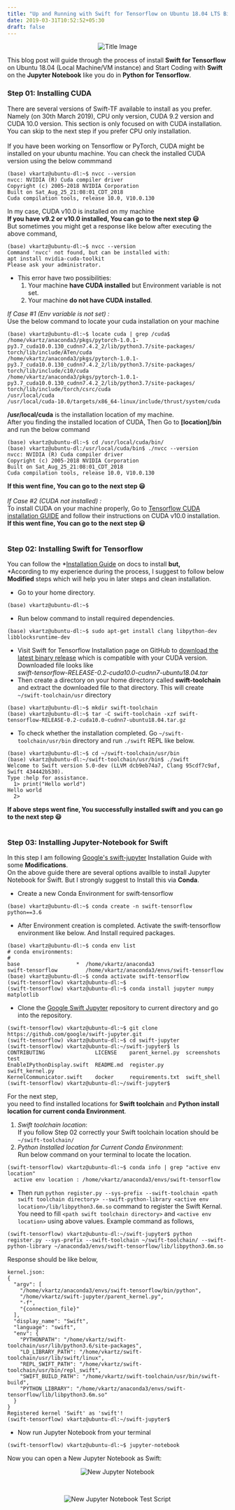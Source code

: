 ```yaml
---
title: "Up and Running with Swift for Tensorflow on Ubuntu 18.04 LTS Bionic Beaver"
date: 2019-03-31T10:52:52+05:30
draft: false
---
```


<p align="center">
<img src="/nn_style/titleImage.png" alt="Title Image"/>
</p>

This blog post will guide through the process of install **Swift for Tensorflow** on Ubuntu 18.04 (Local Machine/VM instance) and Start Coding with **Swift** on the **Jupyter Notebook** like you do in **Python for Tensorflow**.

### Step 01: Installing CUDA
There are several versions of Swift-TF available to install as you prefer. Namely (on 30th March 2019), CPU only version, CUDA 9.2 version and CUDA 10.0 version. This section is only focused on with CUDA installation. You can skip to the next step if you prefer CPU only installation.
<br/>
<br/>
If you have been working on Tensorflow or PyTorch, CUDA might be installed on your ubuntu machine. You can check the installed CUDA version using the below commmand
```console
(base) vkartz@ubuntu-dl:~$ nvcc --version
nvcc: NVIDIA (R) Cuda compiler driver
Copyright (c) 2005-2018 NVIDIA Corporation
Built on Sat_Aug_25_21:08:01_CDT_2018
Cuda compilation tools, release 10.0, V10.0.130
```
In my case, CUDA v10.0 is installed on my machine
<br/>
**If you have v9.2 or v10.0 installed, You can go to the next step :smiley:**
<br/>
But sometimes you might get a response like below after executing the above command,
```console
(base) vkartz@ubuntu-dl:~$ nvcc --version
Command 'nvcc' not found, but can be installed with:
apt install nvidia-cuda-toolkit
Please ask your administrator.
```
* This error have two possibilities: 
  1. Your machine **have CUDA installed** but Environment variable is not set.
  2. Your machine **do not have CUDA installed**.

_If Case #1 (Env variable is not set) :_ <br/>
Use the below command to locate your cuda installation on your machine
```console
(base) vkartz@ubuntu-dl:~$ locate cuda | grep /cuda$
/home/vkartz/anaconda3/pkgs/pytorch-1.0.1-py3.7_cuda10.0.130_cudnn7.4.2_2/lib/python3.7/site-packages/
torch/lib/include/ATen/cuda
/home/vkartz/anaconda3/pkgs/pytorch-1.0.1-py3.7_cuda10.0.130_cudnn7.4.2_2/lib/python3.7/site-packages/
torch/lib/include/c10/cuda
/home/vkartz/anaconda3/pkgs/pytorch-1.0.1-py3.7_cuda10.0.130_cudnn7.4.2_2/lib/python3.7/site-packages/
torch/lib/include/torch/csrc/cuda
/usr/local/cuda
/usr/local/cuda-10.0/targets/x86_64-linux/include/thrust/system/cuda
```
**/usr/local/cuda** is the installation location of my machine. <br/>
After you finding the installed location of CUDA, Then Go to **[location]/bin** and run the below command
```console
(base) vkartz@ubuntu-dl:~$ cd /usr/local/cuda/bin/ 
(base) vkartz@ubuntu-dl:/usr/local/cuda/bin$ ./nvcc --version
nvcc: NVIDIA (R) Cuda compiler driver
Copyright (c) 2005-2018 NVIDIA Corporation
Built on Sat_Aug_25_21:08:01_CDT_2018
Cuda compilation tools, release 10.0, V10.0.130
```
**If this went fine, You can go to the next step :smiley:** <br/><br/>
_If Case #2 (CUDA not installed) :_ <br/>
To install CUDA on your machine properly, Go to [Tensorflow CUDA installation GUIDE](https://www.tensorflow.org/install/gpu#install_cuda_with_apt) and follow their instructions on CUDA v10.0 installation.<br/>
**If this went fine, You can go to the next step :smiley:** <br/><br/>

### Step 02: Installing Swift for Tensorflow
You can follow the *[Installation Guide](https://github.com/tensorflow/swift/blob/master/Installation.md#installation-1) on docs to install **but,**<br/>
*According to my experience during the process, I suggest to follow below **Modified** steps which will help you in later steps and clean installation.<br/>

* Go to your home directory.

```console
(base) vkartz@ubuntu-dl:~$
```
* Run below command to install required dependencies.

```console
(base) vkartz@ubuntu-dl:~$ sudo apt-get install clang libpython-dev libblocksruntime-dev
```
* Visit Swift for Tensorflow Installation page on GitHub to [download the latest binary release](https://github.com/tensorflow/swift/blob/master/Installation.md#releases) which is compatible with your CUDA version.
Downloaded file looks like <br>_swift-tensorflow-RELEASE-0.2-cuda10.0-cudnn7-ubuntu18.04.tar_
* Then create a directory on your home directory called **swift-toolchain** and extract the downloaded file to that directory. This will create ```~/swift-toolchain/usr``` directory 

```console
(base) vkartz@ubuntu-dl:~$ mkdir swift-toolchain
(base) vkartz@ubuntu-dl:~$ tar -C swift-toolchain -xzf swift-tensorflow-RELEASE-0.2-cuda10.0-cudnn7-ubuntu18.04.tar.gz
```
* To check whether the installation completed. Go ```~/swift-toolchain/usr/bin``` directory and run ```./swift``` REPL like below.

```console
(base) vkartz@ubuntu-dl:~$ cd ~/swift-toolchain/usr/bin
(base) vkartz@ubuntu-dl:~/swift-toolchain/usr/bin$ ./swift
Welcome to Swift version 5.0-dev (LLVM dcb9eb74a7, Clang 95cdf7c9af, Swift 434442b530).
Type :help for assistance.
  1> print("Hello world")
Hello world
  2>
```
**If above steps went fine, You successfully installed swift and you can go to the next step :smiley:** <br/><br/>

### Step 03: Installing Jupyter-Notebook for Swift
In this step I am following [Google's swift-jupyter](https://github.com/google/swift-jupyter#swift-jupyter) Installation Guide with some **Modifications**.<br/>
On the above guide there are several options availble to install Jupyter Notebook for Swift. But I strongly suggest to Install this via **Conda**.<br/>

* Create a new Conda Environment for swift-tensorflow

```console
(base) vkartz@ubuntu-dl:~$ conda create -n swift-tensorflow python==3.6
```
* After Environment creation is completed. Activate the swift-tensorflow environment like below. And Install required packages.

```console
(base) vkartz@ubuntu-dl:~$ conda env list
# conda environments:
#
base                  *  /home/vkartz/anaconda3
swift-tensorflow         /home/vkartz/anaconda3/envs/swift-tensorflow
(base) vkartz@ubuntu-dl:~$ conda activate swift-tensorflow
(swift-tensorflow) vkartz@ubuntu-dl:~$
(swift-tensorflow) vkartz@ubuntu-dl:~$ conda install jupyter numpy matplotlib
```
* Clone the [Google Swift Jupyter](https://github.com/google/swift-jupyter) repository to current directory and go into the repository.

```console
(swift-tensorflow) vkartz@ubuntu-dl:~$ git clone https://github.com/google/swift-jupyter.git
(swift-tensorflow) vkartz@ubuntu-dl:~$ cd swift-jupyter
(swift-tensorflow) vkartz@ubuntu-dl:~/swift-jupyter$ ls
CONTRIBUTING                LICENSE    parent_kernel.py  screenshots      test
EnableIPythonDisplay.swift  README.md  register.py       swift_kernel.py
KernelCommunicator.swift    docker     requirements.txt  swift_shell
(swift-tensorflow) vkartz@ubuntu-dl:~/swift-jupyter$
```
For the next step, <br> you need to find installed locations for **Swift toolchain** and **Python install location for current conda Environment**.

1. _Swift toolchain location_:<br>
If you follow Step 02 correctly your Swift toolchain location should be ```~/swift-toolchain/```
2. _Python Installed location for Current Conda Environment_:<br>
Run below command on your terminal to locate the location.

```console
(swift-tensorflow) vkartz@ubuntu-dl:~$ conda info | grep "active env location"
  active env location : /home/vkartz/anaconda3/envs/swift-tensorflow
```

* Then run ```python register.py --sys-prefix --swift-toolchain <path swift toolchain directory> --swift-python-library <active env location>/lib/libpython3.6m.so``` command to register the Swift Kernal. You need to fill ```<path swift toolchain directory>``` and ```<active env location>``` using above values. Example command as follows,

```console
(swift-tensorflow) vkartz@ubuntu-dl:~/swift-jupyter$ python register.py --sys-prefix --swift-toolchain ~/swift-toolchain/ --swift-python-library ~/anaconda3/envs/swift-tensorflow/lib/libpython3.6m.so
```
Response should be like below,<br>
``` console
kernel.json:
{
  "argv": [
    "/home/vkartz/anaconda3/envs/swift-tensorflow/bin/python",
    "/home/vkartz/swift-jupyter/parent_kernel.py",
    "-f",
    "{connection_file}"
  ],
  "display_name": "Swift",
  "language": "swift",
  "env": {
    "PYTHONPATH": "/home/vkartz/swift-toolchain/usr/lib/python3.6/site-packages",
    "LD_LIBRARY_PATH": "/home/vkartz/swift-toolchain/usr/lib/swift/linux",
    "REPL_SWIFT_PATH": "/home/vkartz/swift-toolchain/usr/bin/repl_swift",
    "SWIFT_BUILD_PATH": "/home/vkartz/swift-toolchain/usr/bin/swift-build",
    "PYTHON_LIBRARY": "/home/vkartz/anaconda3/envs/swift-tensorflow/lib/libpython3.6m.so"
  }
}
Registered kernel 'Swift' as 'swift'!
(swift-tensorflow) vkartz@ubuntu-dl:~/swift-jupyter$
```

* Now run Jupyter Notebook from your terminal

```console
(swift-tensorflow) vkartz@ubuntu-dl:~$ jupyter-notebook
```

Now you can open a New Jupyter Notebook as Swift: <br>
<p align="center">
<img src="/nn_style/swift-on-jupyter.PNG" alt="New Jupyter Notebook"/>
</p>

<br>

<p align="center">
<img src="/nn_style/swift-on-jupyter-2.PNG" alt="New Jupyter Notebook Test Script"/>
</p>
